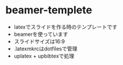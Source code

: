 # beamer-templete
* latexでスライドを作る時のテンプレートです
* beamerを使っています
* スライドサイズは16:9
* .latexmkrcはdotfilesで管理
* uplatex + upbibtexで処理
